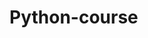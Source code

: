 # Python-course
<img src="	https://img.shields.io/badge/Python-3776AB?style=for-the-badge&logo=python&logoColor=white" alt="">
